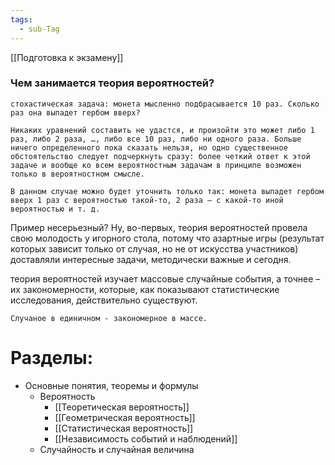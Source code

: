 ```yaml
---
tags:
  - sub-Tag
---
```


[[Подготовка к экзамену]]
### Чем занимается теория вероятностей?

```
стохастическая задача: монета мысленно подбрасывается 10 раз. Сколько раз она выпадет гербом вверх? 

Никаких уравнений составить не удастся, и произойти это может либо 1 раз, либо 2 раза, …, либо все 10 раз, либо ни одного раза. Больше ничего определенного пока сказать нельзя, но одно существенное обстоятельство следует подчеркнуть сразу: более четкий ответ к этой задаче и вообще ко всем вероятностным задачам в принципе возможен только в вероятностном смысле.

В данном случае можно будет уточнить только так: монета выпадет гербом вверх 1 раз с вероятностью такой-то, 2 раза – с какой-то иной вероятностью и т. д.
```

 Пример несерьезный? Ну, во-первых, теория вероятностей провела свою молодость у игорного стола, потому что азартные игры (результат которых зависит только от случая, но не от искусства участников) доставляли интересные задачи, методически важные и сегодня.
 
 теория вероятностей изучает массовые случайные события, а точнее – их закономерности, которые, как показывают статистические исследования, действительно существуют.


```
Случаное в единичном - закономерное в массе.
```

# Разделы:
- Основные понятия, теоремы и формулы
	- Вероятность
		- [[Теоретическая вероятность]] 
		- [[Геометрическая вероятность]]
		- [[Статистическая вероятность]]
		- [[Независимость событий и наблюдений]]
	- Случайность и случайная величина